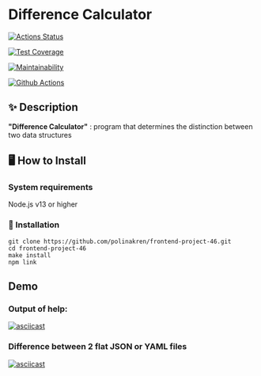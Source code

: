 # Difference Calculator
[![Actions Status](https://github.com/polinakren/frontend-project-46/actions/workflows/hexlet-check.yml/badge.svg)](https://github.com/polinakren/frontend-project-46/actions)

[![Test Coverage](https://api.codeclimate.com/v1/badges/fee9e64838148bce6f0e/test_coverage)](https://codeclimate.com/github/polinakren/frontend-project-46/test_coverage)

[![Maintainability](https://api.codeclimate.com/v1/badges/fee9e64838148bce6f0e/maintainability)](https://codeclimate.com/github/polinakren/frontend-project-46/maintainability)

[![Github Actions](https://github.com/polinakren/frontend-project-46/actions/workflows/main.yml/badge.svg)](https://github.com/polinakren/frontend-project-46/actions/workflows/main.yml)

## ✨ Description
__"Difference Calculator"__ :  program that determines the distinction between two data structures

## 🖥 How to Install
### System requirements
Node.js v13 or higher

### 🔨 Installation

```
git clone https://github.com/polinakren/frontend-project-46.git
cd frontend-project-46
make install
npm link
```

## Demo
### Output of help:
[![asciicast](https://asciinema.org/a/7gcu3l3YWKQnoEfpbpbnLBa91.svg)](https://asciinema.org/a/7gcu3l3YWKQnoEfpbpbnLBa91)

### Difference between 2 flat JSON or YAML files
[![asciicast](https://asciinema.org/a/fm1AUWy9fDHrGD24zI0dvwJtJ.svg)](https://asciinema.org/a/fm1AUWy9fDHrGD24zI0dvwJtJ)
